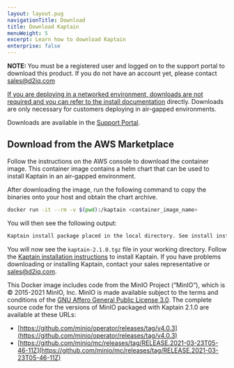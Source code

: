 ```yaml
---
layout: layout.pug
navigationTitle: Download
title: Download Kaptain
menuWeight: 5
excerpt: Learn how to download Kaptain
enterprise: false
---
```


<!-- markdownlint-disable MD034 -->

<p class="message--note"><strong>NOTE: </strong>You must be a registered user and logged on to the support portal to download this product. If you do not have an account yet, please contact <a href="mailto:sales@d2iq.com">sales@d2iq.com</p>

If you are deploying in a networked environment, downloads are not required and you can refer to the [install documentation][install] directly. Downloads are only necessary for customers deploying in air-gapped environments.

Downloads are available in the [Support Portal][support-portal].

## Download from the AWS Marketplace

Follow the instructions on the AWS console to download the container image. This container image contains a helm chart that can be used to install Kaptain in an air-gapped environment.

After downloading the image, run the following command to copy the binaries onto your host and obtain the chart archive.

```sh
docker run -it --rm -v $(pwd):/kaptain <container_image_name>
```

You will then see the following output:

```sh
Kaptain install package placed in the local directory. See install instructions at: https://docs.d2iq.com/dkp/kaptain/
```

You will now see the `kaptain-2.1.0.tgz` file in your working directory. Follow the [Kaptain installation instructions][install] to install Kaptain. If you have problems downloading or installing Kaptain, contact your sales representative or <a href="mailto:sales@d2iq.com">sales@d2iq.com</a>.

This Docker image includes code from the MinIO Project (“MinIO”), which is © 2015-2021 MinIO, Inc. MinIO is made available subject to the terms and conditions of the [GNU Affero General Public License 3.0](https://www.gnu.org/licenses/agpl-3.0.en.html). The complete source code for the versions of MinIO packaged with Kaptain 2.1.0 are available at these URLs:
* [https://github.com/minio/operator/releases/tag/v4.0.3](https://github.com/minio/operator/releases/tag/v4.0.3)
* [https://github.com/minio/mc/releases/tag/RELEASE.2021-03-23T05-46-11Z](https://github.com/minio/mc/releases/tag/RELEASE.2021-03-23T05-46-11Z)

[support-portal]: https://support.d2iq.com/hc/en-us/
[install]: ../install/
